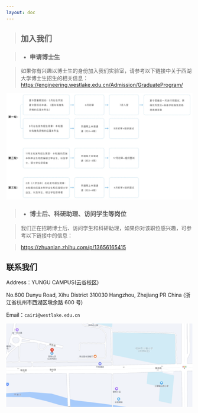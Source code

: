 ```yaml
---
layout: doc
---
```

> ## 加入我们

> - ### 申请博士生

> 如果你有兴趣以博士生的身份加入我们实验室，请参考以下链接中关于西湖大学博士生招生的相关信息：
<https://engineering.westlake.edu.cn/Admission/GraduateProgram/>

![图片](./public/image/apply.jpg)

> - ### 博士后、科研助理、访问学生等岗位

> 我们正在招聘博士后、访问学生和科研助理，如果你对该职位感兴趣，可参考以下链接中的信息：

> <https://zhuanlan.zhihu.com/p/13656165415>


## 联系我们

Address：YUNGU CAMPUS(云谷校区)

No.600 Dunyu Road, Xihu District 310030 Hangzhou, Zhejiang PR China
(浙江省杭州市西湖区墩余路 600 号)

Email：`cairi@westlake.edu.cn`

![图片](./public/image/address.png)
